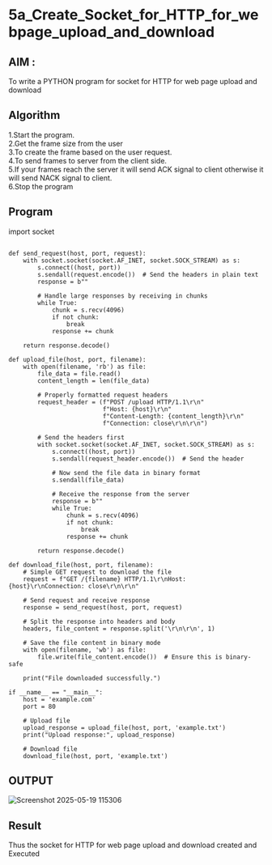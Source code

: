 # 5a_Create_Socket_for_HTTP_for_webpage_upload_and_download
## AIM :
To write a PYTHON program for socket for HTTP for web page upload and download
## Algorithm

1.Start the program.
<BR>
2.Get the frame size from the user
<BR>
3.To create the frame based on the user request.
<BR>
4.To send frames to server from the client side.
<BR>
5.If your frames reach the server it will send ACK signal to client otherwise it will send NACK signal to client.
<BR>
6.Stop the program
<BR>
## Program 

import socket
```

def send_request(host, port, request):
    with socket.socket(socket.AF_INET, socket.SOCK_STREAM) as s:
        s.connect((host, port))
        s.sendall(request.encode())  # Send the headers in plain text
        response = b""
        
        # Handle large responses by receiving in chunks
        while True:
            chunk = s.recv(4096)
            if not chunk:
                break
            response += chunk
        
    return response.decode()

def upload_file(host, port, filename):
    with open(filename, 'rb') as file:
        file_data = file.read()
        content_length = len(file_data)

        # Properly formatted request headers
        request_header = (f"POST /upload HTTP/1.1\r\n"
                          f"Host: {host}\r\n"
                          f"Content-Length: {content_length}\r\n"
                          f"Connection: close\r\n\r\n")
        
        # Send the headers first
        with socket.socket(socket.AF_INET, socket.SOCK_STREAM) as s:
            s.connect((host, port))
            s.sendall(request_header.encode())  # Send the header

            # Now send the file data in binary format
            s.sendall(file_data)

            # Receive the response from the server
            response = b""
            while True:
                chunk = s.recv(4096)
                if not chunk:
                    break
                response += chunk
        
        return response.decode()

def download_file(host, port, filename):
    # Simple GET request to download the file
    request = f"GET /{filename} HTTP/1.1\r\nHost: {host}\r\nConnection: close\r\n\r\n"
    
    # Send request and receive response
    response = send_request(host, port, request)
    
    # Split the response into headers and body
    headers, file_content = response.split('\r\n\r\n', 1)
    
    # Save the file content in binary mode
    with open(filename, 'wb') as file:
        file.write(file_content.encode())  # Ensure this is binary-safe
    
    print("File downloaded successfully.")

if __name__ == "__main__":
    host = 'example.com'
    port = 80

    # Upload file
    upload_response = upload_file(host, port, 'example.txt')
    print("Upload response:", upload_response)

    # Download file
    download_file(host, port, 'example.txt')
```



## OUTPUT

![Screenshot 2025-05-19 115306](https://github.com/user-attachments/assets/f86e5fce-a5ef-4ffe-a431-82a6a180c2dd)

## Result
Thus the socket for HTTP for web page upload and download created and Executed
